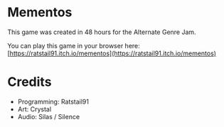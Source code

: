 # Mementos

This game was created in 48 hours for the Alternate Genre Jam.

You can play this game in your browser here: [https://ratstail91.itch.io/mementos](https://ratstail91.itch.io/mementos)

# Credits

* Programming: Ratstail91
* Art: Crystal
* Audio:  Silas / Silence

